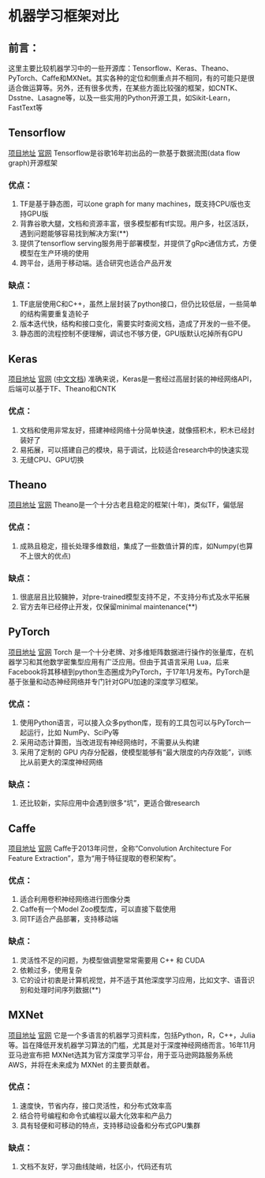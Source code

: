 # 机器学习框架对比
## 前言：
这里主要比较机器学习中的一些开源库：Tensorflow、Keras、Theano、PyTorch、Caffe和MXNet。其实各种的定位和侧重点并不相同，有的可能只是很适合做运算等。另外，还有很多优秀，在某些方面比较强的框架，如CNTK、Dsstne、Lasagne等，以及一些实用的Python开源工具，如Sikit-Learn，FastText等

## Tensorflow
[项目地址](https://github.com/tensorflow/tensorflow)
[官网](https://www.tensorflow.org/)
Tensorflow是谷歌16年初出品的一款基于数据流图(data flow graph)开源框架

### 优点：
1. TF是基于静态图，可以one graph for many machines，既支持CPU版也支持GPU版
2. 背靠谷歌大腿，文档和资源丰富，很多模型都有tf实现。用户多，社区活跃，遇到问题能够容易找到解决方案(**)
3.  提供了tensorflow serving服务用于部署模型，并提供了gRpc通信方式，方便模型在生产环境的使用
4. 跨平台，适用于移动端。适合研究也适合产品开发

### 缺点：
1. TF底层使用C和C++，虽然上层封装了python接口，但仍比较低层，一些简单的结构需要重复造轮子
2. 版本迭代快，结构和接口变化，需要实时查阅文档，造成了开发的一些不便。
3. 静态图的流程控制不便理解，调试也不够方便，GPU版默认吃掉所有GPU

## Keras
[项目地址](https://github.com/keras-team/keras)
[官网](https://keras.io/) ([中文文档](https://keras-cn.readthedocs.io/en/latest/))
准确来说，Keras是一套经过高层封装的神经网络API，后端可以基于TF、Theano和CNTK

### 优点：
1. 文档和使用非常友好，搭建神经网络十分简单快速，就像搭积木，积木已经封装好了
2. 易拓展，可以搭建自己的模块，易于调试，比较适合research中的快速实现
3. 无缝CPU、GPU切换

## Theano
[项目地址](https://github.com/Theano/Theano)
[官网](http://deeplearning.net/software/theano/)
Theano是一个十分古老且稳定的框架(十年)，类似TF，偏低层

### 优点：
1. 成熟且稳定，擅长处理多维数组，集成了一些数值计算的库，如Numpy(也算不上很大的优点)
### 缺点：
1. 很底层且比较臃肿，对pre-trained模型支持不足，不支持分布式及水平拓展
2. 官方去年已经停止开发，仅保留minimal maintenance(**)

## PyTorch
[项目地址](https://github.com/pytorch/pytorch)
[官网](http://pytorch.org)
Torch 是一个十分老牌、对多维矩阵数据进行操作的张量库，在机器学习和其他数学密集型应用有广泛应用。但由于其语言采用 Lua，后来Facebook将其移植到python生态圈成为PyTorch，于17年1月发布。PyTorch是基于张量和动态神经网络并专门针对GPU加速的深度学习框架。

### 优点：
1. 使用Python语言，可以接入众多python库，现有的工具包可以与PyTorch一起运行，比如 NumPy、SciPy等
2. 采用动态计算图，当改进现有神经网络时，不需要从头构建
3. 采用了定制的 GPU 内存分配器，使模型能够有“最大限度的内存效能”，训练比从前更大的深度神经网络
### 缺点：
1. 还比较新，实际应用中会遇到很多“坑”，更适合做research

## Caffe
[项目地址](https://github.com/BVLC/caffe)
[官网](http://caffe.berkeleyvision.org/)
Caffe于2013年问世，全称“Convolution Architecture For Feature Extraction”，意为“用于特征提取的卷积架构”。

### 优点：
1. 适合利用卷积神经网络进行图像分类
2. Caffe有一个Model Zoo模型库，可以直接下载使用
3. 同TF适合产品部署，支持移动端
### 缺点：
1. 灵活性不足的问题，为模型做调整常常需要用 C++ 和 CUDA
2. 依赖过多，使用复杂
3. 它的设计初衷是计算机视觉，并不适于其他深度学习应用，比如文字、语音识别和处理时间序列数据(**)

## MXNet
[项目地址](https://github.com/apache/incubator-mxnet)
[官网](http://mxnet.io)
它是一个多语言的机器学习资料库，包括Python，R，C++，Julia等。旨在降低开发机器学习算法的门槛，尤其是对于深度神经网络而言。16年11月亚马逊宣布把 MXNet选其为官方深度学习平台，用于亚马逊网路服务系统 AWS，并将在未来成为 MXNet 的主要贡献者。

### 优点：
1. 速度快，节省内存，接口灵活性，和分布式效率高
2. 结合符号编程和命令式编程以最大化效率和产品力
3. 具有轻便和可移动的特点，支持移动设备和分布式GPU集群
### 缺点：
1. 文档不友好，学习曲线陡峭，社区小，代码还有坑
